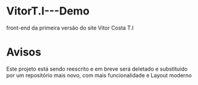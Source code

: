 # VitorT.I---Demo

front-end da primeira versão do site Vitor Costa T.I

# Avisos

Este projeto está sendo reescrito e em breve será deletado e substituido por um repositório mais novo, com mais funcionalidade e Layout moderno
